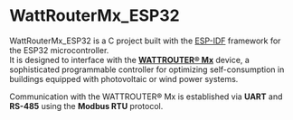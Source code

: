 # WattRouterMx_ESP32

WattRouterMx_ESP32 is a C project built with the [ESP-IDF](https://docs.espressif.com/projects/esp-idf/en/latest/) framework for the ESP32 microcontroller.  
It is designed to interface with the **[WATTROUTER® Mx](https://solarcontrols.cz/cz/wattrouter_mx.html)** device, a sophisticated programmable controller for optimizing self-consumption in buildings equipped with photovoltaic or wind power systems.  

Communication with the WATTROUTER® Mx is established via **UART** and **RS-485** using the **Modbus RTU** protocol.  
